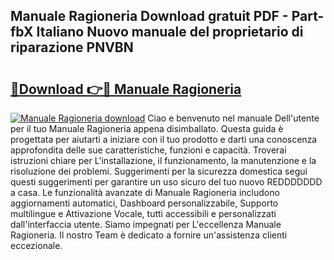 ## Manuale Ragioneria Download gratuit PDF - Part-fbX Italiano Nuovo manuale del proprietario di riparazione PNVBN

# <h2><a href="http://dfalmo.blite.top/?on=Manuale+Ragioneria">🔗Download 👉🔴 Manuale Ragioneria</a></h2>

[![Manuale Ragioneria download](https://i.imgur.com/lujVjoI.png)](http://dfalmo.blite.top/?on=Manuale+Ragioneria)
Ciao e benvenuto nel manuale Dell'utente per il tuo Manuale Ragioneria appena disimballato. Questa guida è progettata per aiutarti a iniziare con il tuo prodotto e darti una conoscenza approfondita delle sue caratteristiche, funzioni e capacità. Troverai istruzioni chiare per L'installazione, il funzionamento, la manutenzione e la risoluzione dei problemi. Suggerimenti per la sicurezza domestica segui questi suggerimenti per garantire un uso sicuro del tuo nuovo REDDDDDDD a casa. Le funzionalità avanzate di Manuale Ragioneria includono aggiornamenti automatici, Dashboard personalizzabile, Supporto multilingue e Attivazione Vocale, tutti accessibili e personalizzati dall'interfaccia utente. Siamo impegnati per L'eccellenza Manuale Ragioneria. Il nostro Team è dedicato a fornire un'assistenza clienti eccezionale.
